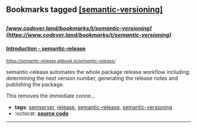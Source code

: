 ## Bookmarks tagged [[semantic-versioning]](https://www.codever.land/search?q=[semantic-versioning])

_<sup><sup>[www.codever.land/bookmarks/t/semantic-versioning](https://www.codever.land/bookmarks/t/semantic-versioning)</sup></sup>_
---
#### [Introduction - semantic-release](https://semantic-release.gitbook.io/semantic-release/)
_<sup>https://semantic-release.gitbook.io/semantic-release/</sup>_

semantic-release automates the whole package release workflow including: determining the next version number, generating the release notes and publishing the package.

This removes the immediate conne...
* **tags**: [semserver](../tagged/semserver.md), [release](../tagged/release.md), [semantic-release](../tagged/semantic-release.md), [semantic-versioning](../tagged/semantic-versioning.md)
* :octocat: **[source code](https://github.com/semantic-release/semantic-release)**
---

